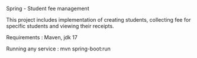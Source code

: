 Spring - Student fee management

This project includes implementation of creating students, collecting fee for specific students and viewing their receipts.

Requirements : Maven, jdk 17

Running any service : mvn spring-boot:run
